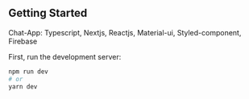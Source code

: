 ## Getting Started
Chat-App: Typescript, Nextjs, Reactjs, Material-ui, Styled-component, Firebase

First, run the development server:

```bash
npm run dev
# or
yarn dev
